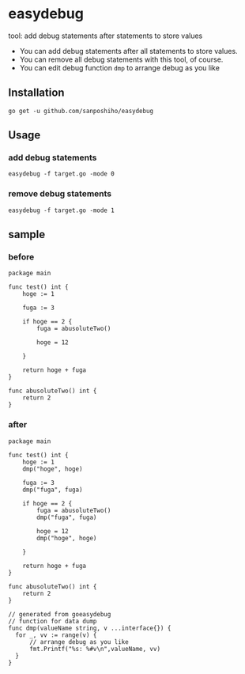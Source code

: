 # easydebug
tool: add debug statements after statements to store values

- You can add debug statements after all statements to store values.
- You can remove all debug statements with this tool, of course.
- You can edit debug function `dmp` to arrange debug as you like


## Installation

```
go get -u github.com/sanposhiho/easydebug
```

## Usage

### add debug statements

```
easydebug -f target.go -mode 0
```

### remove debug statements

```
easydebug -f target.go -mode 1
```

## sample

### before

```
package main

func test() int {
	hoge := 1

	fuga := 3

	if hoge == 2 {
		fuga = abusoluteTwo()

		hoge = 12

	}

	return hoge + fuga
}

func abusoluteTwo() int {
	return 2
}
```

### after

```
package main

func test() int {
	hoge := 1
	dmp("hoge", hoge)

	fuga := 3
	dmp("fuga", fuga)

	if hoge == 2 {
		fuga = abusoluteTwo()
		dmp("fuga", fuga)

		hoge = 12
		dmp("hoge", hoge)

	}

	return hoge + fuga
}

func abusoluteTwo() int {
	return 2
}

// generated from goeasydebug
// function for data dump
func dmp(valueName string, v ...interface{}) {
  for _, vv := range(v) {
      // arrange debug as you like
      fmt.Printf("%s: %#v\n",valueName, vv)
  }
}
```
